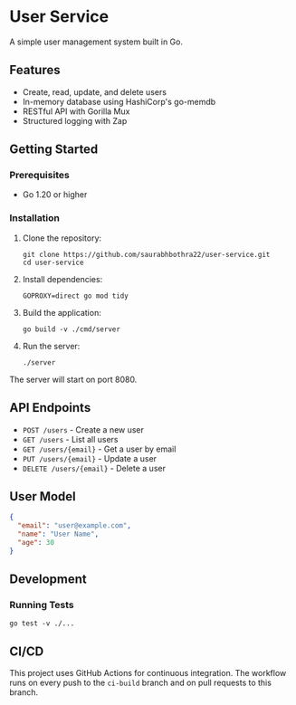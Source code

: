 # User Service

A simple user management system built in Go.

## Features

- Create, read, update, and delete users
- In-memory database using HashiCorp's go-memdb
- RESTful API with Gorilla Mux
- Structured logging with Zap

## Getting Started

### Prerequisites

- Go 1.20 or higher

### Installation

1. Clone the repository:
   ```
   git clone https://github.com/saurabhbothra22/user-service.git
   cd user-service
   ```

2. Install dependencies:
   ```
   GOPROXY=direct go mod tidy
   ```

3. Build the application:
   ```
   go build -v ./cmd/server
   ```

4. Run the server:
   ```
   ./server
   ```

The server will start on port 8080.

## API Endpoints

- `POST /users` - Create a new user
- `GET /users` - List all users
- `GET /users/{email}` - Get a user by email
- `PUT /users/{email}` - Update a user
- `DELETE /users/{email}` - Delete a user

## User Model

```json
{
  "email": "user@example.com",
  "name": "User Name",
  "age": 30
}
```

## Development

### Running Tests

```
go test -v ./...
```

## CI/CD

This project uses GitHub Actions for continuous integration. The workflow runs on every push to the `ci-build` branch and on pull requests to this branch.
